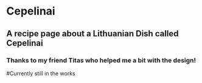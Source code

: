 # Cepelinai
## A recipe page about a Lithuanian Dish called Cepelinai
### Thanks to my friend Titas who helped me a bit with the design!

#Currently still in the works
